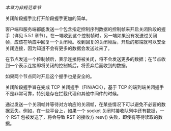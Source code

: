 _本章为非规范章节_

关闭阶段握手比打开阶段握手更加的简单。

客户端和服务端都能发送一个包含指定控制序列数据的控制帧来开启关闭阶段的握手（详见 5.5.1 章节）。在一端收到这个控制帧时，另一端如果没有发送过关闭帧，应该在响应中回复一个关闭帧。收到回复的关闭帧后，开启的那端就可以安全关闭连接，因为知道不会有更多的数据会发送过来了。

在节点发送一个控制帧后，表示连接将被关闭，将不会发送更多的数据；在节点收到一个表示连接即将关闭的控制帧后，将丢弃后面收到的数据。

如果两个节点同时开启这个握手也是安全的。

关闭阶段握手旨在完成 TCP 关闭握手（FIN/ACK），基于 TCP 的端到端关闭握手不是非常可靠，特别是存在拦截代理和其他中间件的时候。

通过发送一个关闭帧并等待对方响应的关闭帧，在某些情况下可以避免不必要的数据丢失。例如，在一些平台上，如果一个 socket 关闭时接收队列中还有数据，一个 RST 包被发送了，将会导致 RST 的接收方 resv() 失败，即使有等待读取的数据。